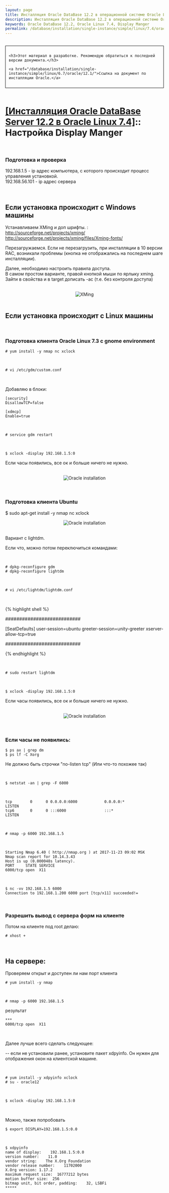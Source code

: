 ```yaml
---
layout: page
title: Инсталляция Oracle DataBase 12.2 в операционной системе Oracle Linux 7.4 - Настройка Display Manger
description: Инсталляция Oracle DataBase 12.2 в операционной системе Oracle Linux 7.4 - Настройка Display Manger
keywords: Oracle DataBase 12.2, Oracle Linux 7.4, Display Manger
permalink: /database/installation/single-instance/simple/linux/7.4/oracle/12.2/setup-display-manager/
---
```



<br/>

<div style="padding:10px; border:thin solid black;">

	<h3>Этот материал в разработке. Рекомендую обратиться к последней версии документа.</h3>

    <a href="/database/installation/single-instance/simple/linux/6.7/oracle/12.1/">Ссылка на документ по инсталляции Oracle.</a>

</div>

<br/>

# <a href="/database/installation/single-instance/simple/linux/7.4/oracle/12.2/">[Инсталляция Oracle DataBase Server 12.2 в Oracle Linux 7.4]</a>:: Настройка Display Manger

<br/>

### Подготовка и проверка

192.168.1.5 -  ip адрес компьютера, с которого происходит процесс управления установкой.<br/>
192.168.56.101 - ip адрес сервера<br/>


<br/>

## Если установка происходит с Windows машины

Устанавливаем XMing и доп шрифты. :<br/>
http://sourceforge.net/projects/xming/<br/>
http://sourceforge.net/projects/xming/files/Xming-fonts/

Перезагружаемся. Если не перезагрузить, при инсталляции в 10 версии RAC, возникали проблемы (кнопка не отображались на последнем шаге инсталляции).

Далее, необходимо настроить правила доступа.<br/>
В самом простом варианте, правой кнопкой мыши по ярлыку xming. Зайти в свойства и в target дописать -ac (т.е. без контроля доступа)

<br/>

<div align="center">
    <img src="https://img.oracledba.net/img/oracle/database/simple/12.1/XMing.png" border="0" alt="XMing">
</div>


<br/>

## Если установка происходит с Linux машины

<br/>

### Подготовка клиента Oracle Linux 7.3 с gnome environment


    # yum install -y nmap nc xclock

<br/>

	# vi /etc/gdm/custom.conf

<br/>

Добавляю в блоки:

    [security]
    DisallowTCP=false

    [xdmcp]
    Enable=true


<br/>

    # service gdm restart


<br/>

    $ xclock -display 192.168.1.5:0


Если часы появились, все ок и больше ничего не нужно.

<br/>

<div align="center">
    <img src="https://img.oracledba.net/img/oracle/database/simple/11.2/xclock.png" border="0" alt="Oracle installation">
</div>

<br/>


<br/>

### Подготовка клиента Ubuntu


$ sudo apt-get install -y nmap nc xclock


<div align="center">
<img src="https://img.oracledba.net/img/oracle/database/simple/11.2/gdm.png" border="0" alt="Oracle installation">
</div>


<br/>

Вариант с lightdm.

Если что, можно потом переключиться командами:

<br/>

    # dpkg-reconfigure gdm
    # dpkg-reconfigure lightdm


<br/>

	# vi /etc/lightdm/lightdm.conf

<br/>


{% highlight shell %}

###########################

[SeatDefaults]
user-session=ubuntu
greeter-session=unity-greeter
xserver-allow-tcp=true

###########################

{% endhighlight %}


<br/>

    # sudo restart lightdm

<br/>

    $ xclock -display 192.168.1.5:0

Если часы появились, все ок и больше ничего не нужно.


<br/>

<div align="center">
    <img src="https://img.oracledba.net/img/oracle/database/simple/11.2/xclock.png" border="0" alt="Oracle installation">
</div>

<br/>


<br/>

### Если часы не появились:

    $ ps ax | grep dm
    $ ps lf -C Xorg


Не должно быть строчки "no-listen tcp" (Или что-то похожее так)


<br/>

	$ netstat -an | grep -F 6000

<br/>

	tcp        0      0 0.0.0.0:6000            0.0.0.0:*               LISTEN
	tcp6       0      0 :::6000                 :::*                    LISTEN


<br/>

	# nmap -p 6000 192.168.1.5

<br/>

    Starting Nmap 6.40 ( http://nmap.org ) at 2017-11-23 09:02 MSK
    Nmap scan report for 10.14.3.43
    Host is up (0.000048s latency).
    PORT     STATE SERVICE
    6000/tcp open  X11


<br/>

	$ nc -vv 192.168.1.5 6000
	Connection to 192.168.1.200 6000 port [tcp/x11] succeeded!=


<br/>

### Разрешить вывод с сервера форм на клиенте

Потом на клиенте под root делаю:

    # xhost +


<!-- $ xhost +192.168.56.101

<br/> -->



<br/>

## На сервере:

Проверяем открыт и доступен ли нам порт клиента

    # yum install -y nmap

<br/>

	# nmap -p 6000 192.168.1.5

результат

    ***
    6000/tcp open  X11


<br/>

Далее лучше всего сделать следующее:

-- если не установили ранее, установите пакет xdpyinfo. Он нужен для отображения окон на клиентской машине.

<br/>

	# yum install -y xdpyinfo xclock
    # su - oracle12

<br/>

    $ xclock -display 192.168.1.5:0

<br/>

Можно, также попробовать

	$ export DISPLAY=192.168.1.5:0.0

<br/>

    $ xdpyinfo
    name of display:    192.168.1.5:0.0
    version number:    11.0
    vendor string:    The X.Org Foundation
    vendor release number:    11702000
    X.Org version: 1.17.2
    maximum request size:  16777212 bytes
    motion buffer size:  256
    bitmap unit, bit order, padding:    32, LSBFi
    *****

